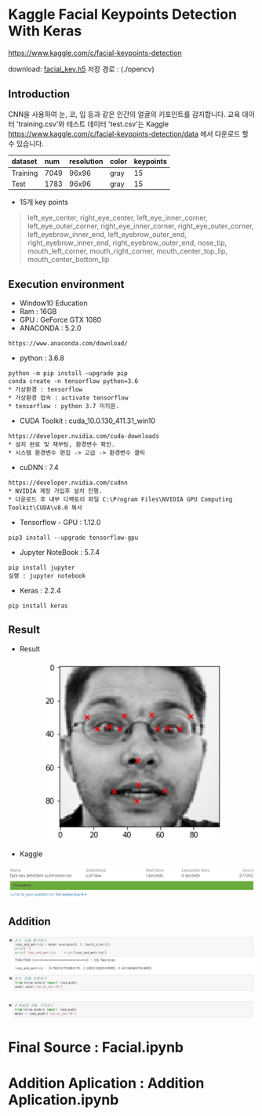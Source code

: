 # Kaggle Facial Keypoints Detection With Keras

https://www.kaggle.com/c/facial-keypoints-detection

download: [facial_key.h5](https://drive.google.com/file/d/1J3jlaI0SR12UQwthBJRWfUfmiZr4iSfo/view?usp=sharing)
저장 경로 : (./opencv)

## Introduction
CNN을 사용하여 눈, 코, 입 등과 같은 인간의 얼굴의 키포인트를 감지합니다.
교육 데이터 'training.csv'와 테스트 데이터 'test.csv'는 Kaggle https://www.kaggle.com/c/facial-keypoints-detection/data 에서 다운로드 할 수 있습니다.

| dataset  | num  | resolution | color | keypoints |
| :------- | :--- | :--------- | :---- | :-------- |
| Training | 7049 | 96x96      | gray  | 15        |
| Test     | 1783 | 96x96      | gray  | 15        |

* 15개 key points
> left_eye_center, right_eye_center, left_eye_inner_corner, left_eye_outer_corner, right_eye_inner_corner, right_eye_outer_corner, left_eyebrow_inner_end, left_eyebrow_outer_end, right_eyebrow_inner_end, right_eyebrow_outer_end, nose_tip, mouth_left_corner, mouth_right_corner, mouth_center_top_lip, mouth_center_bottom_lip

## Execution environment
- Window10 Education
- Ram : 16GB
- GPU : GeForce GTX 1080
- ANACONDA : 5.2.0
```
https://www.anaconda.com/download/
```
- python : 3.6.8
```
python -m pip install –upgrade pip
conda create -n tensorflow python=3.6
* 가상환경 : tensorflow
* 가상환경 접속 : activate tensorflow
* tensorflow : python 3.7 미지원.
```
- CUDA Toolkit : cuda_10.0.130_411.31_win10
```
https://developer.nvidia.com/cuda-downloads
* 설치 완료 및 재부팅, 환경변수 확인.
* 시스템 환경변수 편집 -> 고급 -> 환경변수 클릭
```
- cuDNN : 7.4
```
https://developer.nvidia.com/cudnn
* NVIDIA 계정 가입후 설치 진행.
* 다운로드 후 내부 디렉토리 파일 C:\Program Files\NVIDIA GPU Computing Toolkit\CUDA\v8.0 복사
```
- Tensorflow - GPU : 1.12.0
```
pip3 install --upgrade tensorflow-gpu
```

- Jupyter NoteBook : 5.7.4
```
pip install jupyter
실행 : jupyter notebook
```

- Keras : 2.2.4 
```
pip install keras
```
## Result
* Result
<p align="center"> 
<img src="https://github.com/yunhyuck/OpenSourceProject/blob/add-license-1/picture/20190118_190103.jpg?raw=true">
</p>


* Kaggle
<p align="center"> 
<img src="https://github.com/yunhyuck/OpenSourceProject/blob/add-license-1/picture/%EC%BA%A1%EC%B2%98.PNG?raw=true">
</p>

## Addition
<p align="center"> 
<img src="https://github.com/yunhyuck/OpenSourceProject/blob/add-license-1/picture/20190119_175616.jpg?raw=true">
</p>

<p align="center"> 
<img src="https://github.com/yunhyuck/OpenSourceProject/blob/add-license-1/picture/20190119_175628.jpg?raw=true">
</p>


# Final Source : Facial.ipynb
# Addition Aplication : Addition Aplication.ipynb
